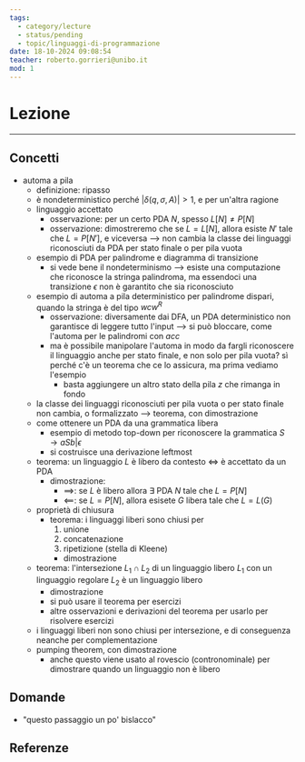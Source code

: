 ```yaml
---
tags:
  - category/lecture
  - status/pending
  - topic/linguaggi-di-programmazione
date: 18-10-2024 09:08:54
teacher: roberto.gorrieri@unibo.it
mod: 1
---
```

# Lezione
---
## Concetti
- automa a pila
	- definizione: ripasso
	- è nondeterministico perché $|\delta (q, \sigma, A)| > 1$, e per un'altra ragione
	- linguaggio accettato
		- osservazione: per un certo PDA $N$, spesso $L[N] \neq P[N]$
		- osservazione: dimostreremo che se $L = L[N]$, allora esiste $N'$ tale che $L = P[N']$, e viceversa --> non cambia la classe dei linguaggi riconosciuti da PDA per stato finale o per pila vuota
	- esempio di PDA per palindrome e diagramma di transizione
		- si vede bene il nondeterminismo --> esiste una computazione che riconosce la stringa palindroma, ma essendoci una transizione $\epsilon$ non è garantito che sia riconosciuto
	- esempio di automa a pila deterministico per palindrome dispari, quando la stringa è del tipo $wcw^{R}$
		- osservazione: diversamente dai DFA, un PDA deterministico non garantisce di leggere tutto l'input --> si può bloccare, come l'automa per le palindromi con $acc$
		- ma è possibile manipolare l'automa in modo da fargli riconoscere il linguaggio anche per stato finale, e non solo per pila vuota? sì perché c'è un teorema che ce lo assicura, ma prima vediamo l'esempio
			- basta aggiungere un altro stato della pila $z$ che rimanga in fondo
	- la classe dei linguaggi riconosciuti per pila vuota o per stato finale non cambia, o formalizzato --> teorema, con dimostrazione
	- come ottenere un PDA da una grammatica libera
		- esempio di metodo top-down per riconoscere la grammatica $S \to aSb | \epsilon$
		- si costruisce una derivazione leftmost
	- teorema: un linguaggio $L$ è libero da contesto $\iff$ è accettato da un PDA
		- dimostrazione:
			- $\implies$: se $L$ è libero allora $\exists$ PDA $N$ tale che $L = P[N]$
			- $\impliedby$: se $L = P[N]$, allora esisete $G$ libera tale che $L = L(G)$
	- proprietà di chiusura
		- teorema: i linguaggi liberi sono chiusi per
			1. unione
			2. concatenazione
			3. ripetizione (stella di Kleene)
			- dimostrazione
	- teorema: l'intersezione $L_{1} \cap L_{2}$ di un linguaggio libero $L_{1}$ con un linguaggio regolare $L_{2}$ è un linguaggio libero
		- dimostrazione
		- si può usare il teorema per esercizi
		- altre osservazioni e derivazioni del teorema per usarlo per risolvere esercizi
	- i linguaggi liberi non sono chiusi per intersezione, e di conseguenza neanche per complementazione
	- pumping theorem, con dimostrazione
		- anche questo viene usato al rovescio (contronominale) per dimostrare quando un linguaggio non è libero

## Domande
- "questo passaggio un po' bislacco"

## Referenze
